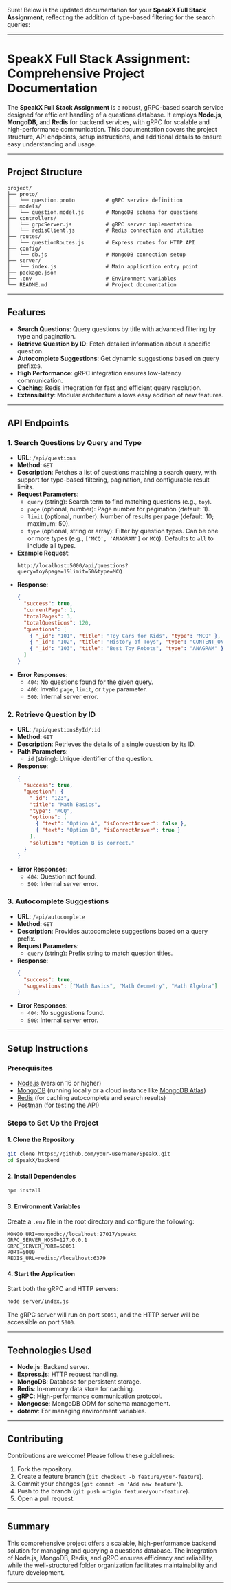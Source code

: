Sure! Below is the updated documentation for your **SpeakX Full Stack Assignment**, reflecting the addition of type-based filtering for the search queries:

---

# SpeakX Full Stack Assignment: Comprehensive Project Documentation

The **SpeakX Full Stack Assignment** is a robust, gRPC-based search service designed for efficient handling of a questions database. It employs **Node.js**, **MongoDB**, and **Redis** for backend services, with gRPC for scalable and high-performance communication. This documentation covers the project structure, API endpoints, setup instructions, and additional details to ensure easy understanding and usage.

---

## Project Structure

```plaintext
project/
├── proto/
│   └── question.proto          # gRPC service definition
├── models/
│   └── question.model.js       # MongoDB schema for questions
├── controllers/
│   └── grpcServer.js           # gRPC server implementation
│   └── redisClient.js          # Redis connection and utilities
├── routes/
│   └── questionRoutes.js       # Express routes for HTTP API
├── config/
│   └── db.js                   # MongoDB connection setup
├── server/
│   └── index.js                # Main application entry point
├── package.json
├── .env                        # Environment variables
└── README.md                   # Project documentation
```

---

## Features

- **Search Questions**: Query questions by title with advanced filtering by type and pagination.
- **Retrieve Question by ID**: Fetch detailed information about a specific question.
- **Autocomplete Suggestions**: Get dynamic suggestions based on query prefixes.
- **High Performance**: gRPC integration ensures low-latency communication.
- **Caching**: Redis integration for fast and efficient query resolution.
- **Extensibility**: Modular architecture allows easy addition of new features.

---

## API Endpoints

### 1. Search Questions by Query and Type
- **URL**: `/api/questions`
- **Method**: `GET`
- **Description**: Fetches a list of questions matching a search query, with support for type-based filtering, pagination, and configurable result limits.
- **Request Parameters**:
  - `query` (string): Search term to find matching questions (e.g., `toy`).
  - `page` (optional, number): Page number for pagination (default: 1).
  - `limit` (optional, number): Number of results per page (default: 10; maximum: 50).
  - `type` (optional, string or array): Filter by question types. Can be one or more types (e.g., `['MCQ', 'ANAGRAM']` or `MCQ`). Defaults to `all` to include all types.
- **Example Request**:
  ```plaintext
  http://localhost:5000/api/questions?query=toy&page=1&limit=50&type=MCQ
  ```
- **Response**:
  ```json
  {
    "success": true,
    "currentPage": 1,
    "totalPages": 3,
    "totalQuestions": 120,
    "questions": [
      { "_id": "101", "title": "Toy Cars for Kids", "type": "MCQ" },
      { "_id": "102", "title": "History of Toys", "type": "CONTENT_ONLY" },
      { "_id": "103", "title": "Best Toy Robots", "type": "ANAGRAM" }
    ]
  }
  ```
- **Error Responses**:
  - `404`: No questions found for the given query.
  - `400`: Invalid `page`, `limit`, or `type` parameter.
  - `500`: Internal server error.

### 2. Retrieve Question by ID
- **URL**: `/api/questionsById/:id`
- **Method**: `GET`
- **Description**: Retrieves the details of a single question by its ID.
- **Path Parameters**:
  - `id` (string): Unique identifier of the question.
- **Response**:
  ```json
  {
    "success": true,
    "question": {
      "_id": "123",
      "title": "Math Basics",
      "type": "MCQ",
      "options": [
        { "text": "Option A", "isCorrectAnswer": false },
        { "text": "Option B", "isCorrectAnswer": true }
      ],
      "solution": "Option B is correct."
    }
  }
  ```
- **Error Responses**:
  - `404`: Question not found.
  - `500`: Internal server error.

### 3. Autocomplete Suggestions
- **URL**: `/api/autocomplete`
- **Method**: `GET`
- **Description**: Provides autocomplete suggestions based on a query prefix.
- **Request Parameters**:
  - `query` (string): Prefix string to match question titles.
- **Response**:
  ```json
  {
    "success": true,
    "suggestions": ["Math Basics", "Math Geometry", "Math Algebra"]
  }
  ```
- **Error Responses**:
  - `404`: No suggestions found.
  - `500`: Internal server error.

---

## Setup Instructions

### Prerequisites

- [Node.js](https://nodejs.org/en/) (version 16 or higher)
- [MongoDB](https://www.mongodb.com/try/download/community) (running locally or a cloud instance like [MongoDB Atlas](https://www.mongodb.com/cloud/atlas))
- [Redis](https://redis.io/) (for caching autocomplete and search results)
- [Postman](https://www.postman.com/downloads/) (for testing the API)

### Steps to Set Up the Project

#### 1. Clone the Repository
```bash
git clone https://github.com/your-username/SpeakX.git
cd SpeakX/backend
```

#### 2. Install Dependencies
```bash
npm install
```

#### 3. Environment Variables
Create a `.env` file in the root directory and configure the following:
```plaintext
MONGO_URI=mongodb://localhost:27017/speakx
GRPC_SERVER_HOST=127.0.0.1
GRPC_SERVER_PORT=50051
PORT=5000
REDIS_URL=redis://localhost:6379
```

#### 4. Start the Application
Start both the gRPC and HTTP servers:
```bash
node server/index.js
```
The gRPC server will run on port `50051`, and the HTTP server will be accessible on port `5000`.

---

## Technologies Used

- **Node.js**: Backend server.
- **Express.js**: HTTP request handling.
- **MongoDB**: Database for persistent storage.
- **Redis**: In-memory data store for caching.
- **gRPC**: High-performance communication protocol.
- **Mongoose**: MongoDB ODM for schema management.
- **dotenv**: For managing environment variables.

---

## Contributing

Contributions are welcome! Please follow these guidelines:

1. Fork the repository.
2. Create a feature branch (`git checkout -b feature/your-feature`).
3. Commit your changes (`git commit -m 'Add new feature'`).
4. Push to the branch (`git push origin feature/your-feature`).
5. Open a pull request.

---

## Summary

This comprehensive project offers a scalable, high-performance backend solution for managing and querying a questions database. The integration of Node.js, MongoDB, Redis, and gRPC ensures efficiency and reliability, while the well-structured folder organization facilitates maintainability and future development.

--- 